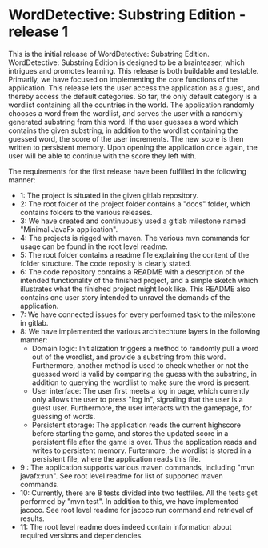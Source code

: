 # WordDetective: Substring Edition - release 1

This is the initial release of WordDetective: Substring Edition.
WordDetective: Substring Edition is designed to be a brainteaser, which intrigues and promotes learning.
This release is both buildable and testable.
Primarily, we have focused on implementing the core functions of the application.
This release lets the user access the application as a guest, and thereby access the default categories.
So far, the only default category is a wordlist containing all the countries in the world.
The application randomly chooses a word from the wordlist, and serves the user with a randomly generated
substring from this word.
If the user guesses a word which contains the given substring, in addition to the wordlist containing
the guessed word, the score of the user increments. The new score is then written to persistent memory.
Upon opening the application once again, the user will be able to continue with the score they left with.

The requirements for the first release have been fulfilled in the following manner:

- 1: The project is situated in the given gitlab repository.
- 2: The root folder of the project folder contains a "docs" folder, which contains folders to the various releases.
- 3: We have created and continuously used a gitlab milestone named "Minimal JavaFx application".
- 4: The projects is rigged with maven. The various mvn commands for usage can be found in the root level readme.
- 5: The root folder contains a readme file explaining the content of the folder structure. The code reposity is clearly stated.
- 6: The code repository contains a README with a description of the intended functionality of the finished project, and a simple sketch which illustrates what the finished project might look like. This README also contains one user story intended to unravel the demands of the application.
- 7: We have connected issues for every performed task to the milestone in gitlab.
- 8: We have implemented the various architechture layers in the following manner:
  - Domain logic: Initialization triggers a method to randomly pull a word out of the wordlist, and provide a substring from this word. Furthermore, another method is used to check whether or not the guessed word is valid by comparing the guess with the substring, in addition to querying the wordlist to make sure the word is present.
  - User interface: The user first meets a log in page, which currently only allows the user to press "log in", signaling that the user is a guest user. Furthermore, the user interacts with the gamepage, for guessing of words.
  - Persistent storage: The application reads the current highscore before starting the game, and stores the updated score in a persistent file after the game is over. Thus the application reads and writes to persistent memory. Furtermore, the wordlist is stored in a persistent file, where the application reads this file.
- 9 : The application supports various maven commands, including "mvn javafx:run". See root level readme for list of supported maven commands.
- 10: Currently, there are 8 tests divided into two testfiles. All the tests get performed by "mvn test". In addition to this, we have implemented jacoco. See root level readme for jacoco run command and retrieval of results.
- 11: The root level readme does indeed contain information about required versions and dependencies.
